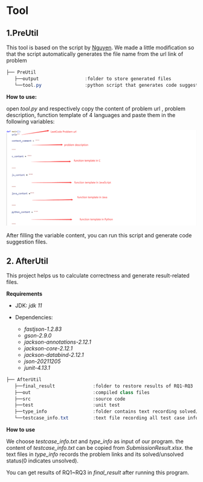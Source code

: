 # Tool

## 1.PreUtil

This tool is based on the script by [Nguyen](https://github.com/nhtnhan/MSR2022_Copilot). We made a little modification so that the script automatically generates the file name from the url link of problem

```powershell
├── PreUtil
   ├──output                 :folder to store generated files              :guidance
   └──tool.py                :python script that generates code suggestion files in 4 languages
```

**How to use:**

open *tool.py* and respectively copy the content of problem url , problem description, function template of 4 languages and paste them in the following variables:

![](./IMG/Fig1.png)

After filling the variable content, you can run this script and generate code suggestion files.

## 2. AfterUtil

This project helps us to calculate correctness and generate result-related files.

**Requirements**

- JDK:  *jdk 11*

- Dependencies: 
  - *fastjson-1.2.83*
  - *gson-2.9.0*
  - *jackson-annotations-2.12.1*
  - *jackson-core-2.12.1*
  - *jackson-databind-2.12.1*
  - *json-20211205*
  - *junit-4.13.1*



```powershell
├── AfterUtil
   ├──final_result              :folder to restore results of RQ1~RQ3
   ├──out                       :compiled class files
   ├──src                       :source code
   ├──test                      :unit test
   ├──type_info                 :folder contains text recording solved/unsolved problems on 12 problem types
   └──testcase_info.txt         :text file recording all test case information from submission result
```

**How to use**

We choose *testcase_info.txt* and *type_info* as input of our program. the content of *testcase_info.txt* can be copied from *SubmissionResult.xlsx*. the text files in *type_info* records the problem links and its solved/unsolved status(0 indicates unsolved).

You can get results of RQ1~RQ3 in *final_result* after running this program.